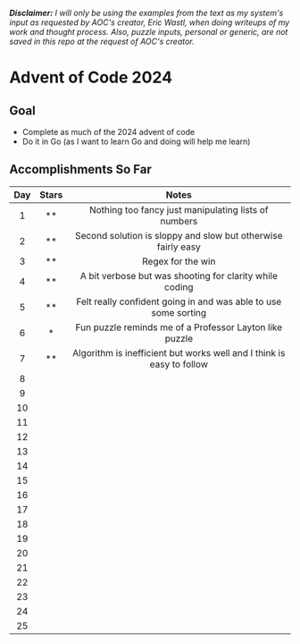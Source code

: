 **_Disclaimer:_** _I will only be using the examples from the text as my system's input as requested by AOC's creator, Eric Wastl, when doing writeups of my work and thought process. Also, puzzle inputs, personal or generic, are not saved in this repo at the request of AOC's creator._

# Advent of Code 2024

## Goal

- Complete as much of the 2024 advent of code
- Do it in Go (as I want to learn Go and doing will help me learn)

## Accomplishments So Far

| Day | Stars |                                 Notes                                 |
| :-: | :---: | :-------------------------------------------------------------------: |
|  1  | \*\*  |         Nothing too fancy just manipulating lists of numbers          |
|  2  | \*\*  |     Second solution is sloppy and slow but otherwise fairly easy      |
|  3  | \*\*  |                           Regex for the win                           |
|  4  | \*\*  |        A bit verbose but was shooting for clarity while coding        |
|  5  | \*\*  |    Felt really confident going in and was able to use some sorting    |
|  6  |  \*   |        Fun puzzle reminds me of a Professor Layton like puzzle        |
|  7  | \*\*  | Algorithm is inefficient but works well and I think is easy to follow |
|  8  |       |
|  9  |       |
| 10  |       |
| 11  |       |
| 12  |       |
| 13  |       |
| 14  |       |
| 15  |       |
| 16  |       |
| 17  |       |
| 18  |       |
| 19  |       |
| 20  |       |
| 21  |       |
| 22  |       |
| 23  |       |
| 24  |       |
| 25  |       |
